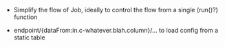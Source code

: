 - Simplify the flow of Job, ideally to control the flow from a single (run()?) function

- endpoint/{dataFrom:in.c-whatever.blah.column}/... to load config from a static table
